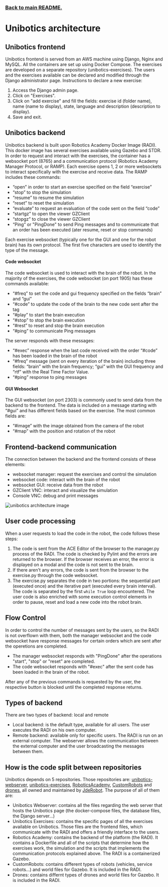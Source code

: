 ### [Back to main README.][]

[Back to main README.]: ../README.md

# Unibotics architecture
## Unibotics frontend
Unibotics frontend is served from an AWS machine using Django, Nginx and MySQL. All the containers are set up using Docker Compose. The exercises are developed on a separate repository (unibotics-exercises). The users and the exercises available can be declared and modified through the Django administrator page.
Instructions to declare a new exercise:
1) Access the Django admin page.
2) Click on "Exercises".
3) Click on "add exercise" and fill the fields: exercise id (folder name), name (name to display), state, language and description (description to display).
4) Save and exit.

## Unibotics backend
Unibotics backend is built upon Robotics Academy Docker Image (RADI). This docker image has several exercises available using Gazebo and STDR. In order to request and interact with the exercises, the container has a websocket port (8765) and a communication protocol (Robotics Academy Manager Protocol, or RAMP). Each exercise opens 1, 2 or more websockets to interact specifically with the exercise and receive data.
The RAMP includes these commands:
- “open” in order to start an exercise specified on the field “exercise”
- “stop” to stop the simulation
- “resume” to resume the simulation
- “reset” to reset the simulation
- “evaluate” to request an evaluation of the code sent on the field “code”
- “startgz” to open the viewer GZClient
- “stopgz” to close the viewer GZClient
- “Ping” or "PingDone" to send Ping messages and to communicate that an order has been executed (ater resume, reset or stop commands)

Each exercise websocket (typically one for the GUI and one for the robot brain) has its own protocol. The first five characters are used to identify the type of the message.

#### **Code websocket**
The code websocket is used to interact with the brain of the robot. In the majority of the exercises, the code websocket (on port 1905) has these commands available:
- “#freq” to set the code and gui frequency specified on the fields “brain” and “gui”
- “#code” to update the code of the brain to the new code sent after the tag
- “#play” to start the brain execution
- “#stop” to stop the brain execution
- “#rest” to reset and stop the brain execution
- “#ping” to communicate Ping messages

The server responds with these messages:
- “#exec” response when the last code received with the order “#code” has been loaded in the brain of the robot
- “#freq” message (sent on every iteration of the brain) including three fields: “brain” with the brain frequency; “gui” with the GUI frequency and “rtf” with the Real Time Factor Value.
- “#ping” response to ping messages

#### **GUI Websocket**
The GUI websocket (on port 2303) is commonly used to send data from the backend to the frontend. The data is included on a message starting with “#gui” and has different fields based on the exercise. The most common fields are:
- “#image” with the image obtained from the camera of the robot
- “#map” with the position and rotation of the robot

## Frontend-backend communication
The connection between the backend and the frontend consists of these elements:
- websocket manager: request the exercises and control the simulation
- websocket code: interact with the brain of the robot
- websocket GUI: receive data from the robot
- GZClient VNC: interact and visualize the simulation
- Console VNC: debug and print messages

![unibotics architecture image](/docs/images/unibotics_architecture.png "Unibotics Architecture")

## User code processing
When a user requests to load the code in the robot, the code follows these steps:
1. The code is sent from the ACE Editor of the browser to the manager.py process of the RADI. The code is checked by Pylint and the errors are returned to the browser. If the browser receives an error, the error is displayed on a modal and the code is not sent to the brain.
2. If there aren't any errors, the code is sent from the browser to the exercise.py through the code websocket.
3. The exercise.py separates the code in two portions: the sequential part (executed once) and the iterative part (executed every brain interval). The code is separated by the first `while True` loop encountered. The user code is also enriched with some execution control elements in order to pause, reset and load a new code into the robot brain.

## Flow Control
In order to control the number of messages sent by the users, so the RADI is not overflown with them, both the manager websocket and the code websocket have response messages for certain orders which are sent after the operetions are completed.
- The manager websocket responds with "PingDone" after the operations "start", "stop" or "reset" are completed.
- The code websocket responds with "#exec" after the sent code has been loaded in the brain of the robot.

After any of the previous commands is requested by the user, the respective button is blocked until the completed response returns.


## Types of backend
There are two types of backend: local and remote
- Local backend: is the default type, available for all users. The user executes the RADI on his own computer.
- Remote backend: available only for specific users. The RADI is run on an external computer. The webserver allows the communication between the external computer and the user broadcasting the messages between them.

## How is the code split between repositories
Unibotics depends on 5 repositories. Those repositories are: [unibotics-webserver](https://github.com/JdeRobot/unibotics-webserver), [unibotics-exercises](https://github.com/JdeRobot/unibotics-exercises), [RoboticsAcademy](https://github.com/JdeRobot/RoboticsAcademy), [CustomRobots](https://github.com/JdeRobot/CustomRobots) and [drones](https://github.com/JdeRobot/drones), all owned and maintained by [JdeRobot](https://github.com/JdeRobot). The purpose of all of them are:
- Unibotics Webserver: contains all the files regarding the web server that hosts the Unibotics page (the docker-compose files, the database files, the Django server...)
- Unibotics Exercises: contains the specific pages of all the exercises available on Unibotics. Those files are the frontend files, which communicate with the RADI and offers a friendly interface to the users.
- Robotics Academy: contains the backend of the platform (the RADI). It contains a Dockerfile and all of the scripts that determine how the exercises work, the simulation and the scripts that implements the communication protocols explained above. The RADI is a containerized Gazebo.
- CustomRobots: contains different types of robots (vehicles, service robots...) and world files for Gazebo. It is included in the RADI.
- Drones: contains differnt types of drones and world files for Gazebo. It is included in the RADI.
